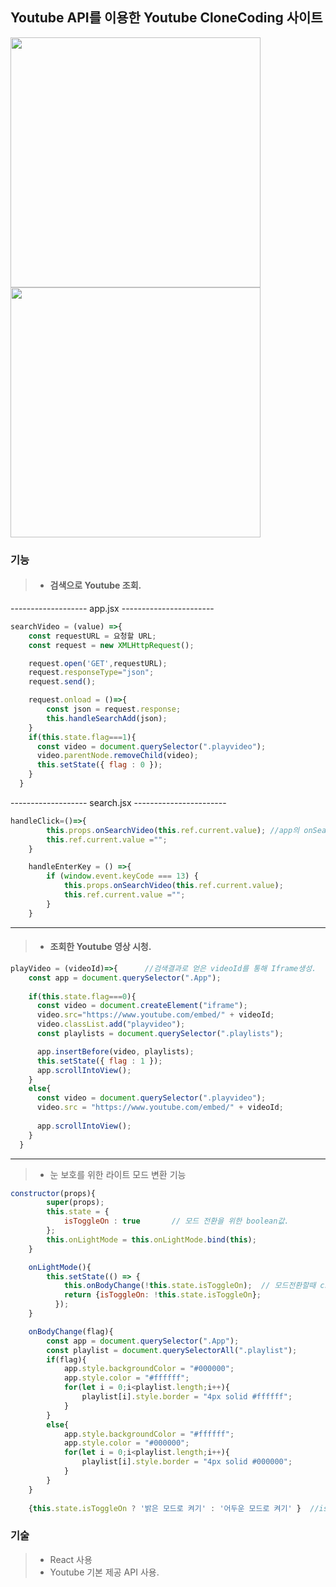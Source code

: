 ## Youtube API를 이용한 Youtube CloneCoding 사이트
<div>
<img src = "https://user-images.githubusercontent.com/70279943/103324648-c7ec6500-4a8b-11eb-8cdc-a2c2e2cc8bbb.PNG" width = "400px">
<img src = "https://user-images.githubusercontent.com/70279943/103324660-d8044480-4a8b-11eb-9705-da59d90e02b7.PNG" width = "400px">
</div>

### 기능

>* #### 검색으로 Youtube 조회.
------------------- app.jsx -----------------------
```js
searchVideo = (value) =>{
    const requestURL = 요청할 URL;
    const request = new XMLHttpRequest();

    request.open('GET',requestURL);
    request.responseType="json";
    request.send();

    request.onload = ()=>{
        const json = request.response;
        this.handleSearchAdd(json);
    }
    if(this.state.flag===1){
      const video = document.querySelector(".playvideo");	
      video.parentNode.removeChild(video);
      this.setState({ flag : 0 });
    }
  }
  ```
  
 ------------------- search.jsx -----------------------
```js
handleClick=()=>{
        this.props.onSearchVideo(this.ref.current.value); //app의 onSearchVideo props로 호출
        this.ref.current.value ="";
    }

    handleEnterKey = () =>{
        if (window.event.keyCode === 13) {
            this.props.onSearchVideo(this.ref.current.value);
            this.ref.current.value ="";
        }
    }
```
___
>* #### 조회한 Youtube 영상 시청.

```js
playVideo = (videoId)=>{      //검색결과로 얻은 videoId를 통해 Iframe생성.
    const app = document.querySelector(".App");
    
    if(this.state.flag===0){
      const video = document.createElement("iframe");     
      video.src="https://www.youtube.com/embed/" + videoId;
      video.classList.add("playvideo");
      const playlists = document.querySelector(".playlists");

      app.insertBefore(video, playlists);
      this.setState({ flag : 1 });
      app.scrollIntoView();
    }
    else{
      const video = document.querySelector(".playvideo");
      video.src = "https://www.youtube.com/embed/" + videoId;
      
      app.scrollIntoView();
    }
  }
```

___

>* 눈 보호를 위한 라이트 모드 변환 기능
```js
constructor(props){
        super(props);
        this.state = {
            isToggleOn : true       // 모드 전환을 위한 boolean값.
        };
        this.onLightMode = this.onLightMode.bind(this);
    }

    onLightMode(){
        this.setState(() => {
            this.onBodyChange(!this.state.isToggleOn);  // 모드전환할때 css값 변화를 위한 
            return {isToggleOn: !this.state.isToggleOn};
          });
    }

    onBodyChange(flag){
        const app = document.querySelector(".App");
        const playlist = document.querySelectorAll(".playlist");
        if(flag){
            app.style.backgroundColor = "#000000";
            app.style.color = "#ffffff";
            for(let i = 0;i<playlist.length;i++){
                playlist[i].style.border = "4px solid #ffffff";
            }
        }
        else{
            app.style.backgroundColor = "#ffffff";
            app.style.color = "#000000";
            for(let i = 0;i<playlist.length;i++){
                playlist[i].style.border = "4px solid #000000";
            }
        }
    }
    
    {this.state.isToggleOn ? '밝은 모드로 켜기' : '어두운 모드로 켜기' }  //isToggleOn의 값에 따라 변환. 
```

### 기술
>* React 사용
>* Youtube 기본 제공 API 사용.
